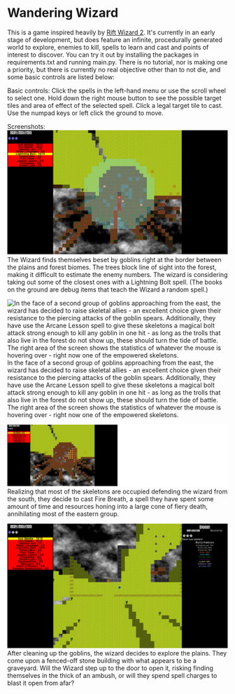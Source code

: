 # Wandering Wizard
This is a game inspired heavily by [Rift Wizard 2](https://store.steampowered.com/app/2058570/Rift_Wizard_2/). It's currently in an early stage of development, but does feature an infinite, procedurally generated world to explore, enemies to kill, spells to learn and cast and points of interest to discover. You can try it out by installing the packages in requirements.txt and running main.py. There is no tutorial, nor is making one a priority, but there is currently no real objective other than to not die, and some basic controls are listed below:

Basic controls:
Click the spells in the left-hand menu or use the scroll wheel to select one.
Hold down the right mouse button to see the possible target tiles and area of effect of the selected spell. Click a legal target tile to cast.
Use the numpad keys or left click the ground to move.

Screenshots:
![The Wizard finds themselves beset by goblins right at the border between the plains and forest biomes. The trees block line of sight into the forest, making it difficult to estimate the enemy numbers. The wizard is considering taking out some of the closest ones with a Lightning Bolt spell. (The books on the ground are debug items that teach the Wizard a random spell.)](/misc/ss1.png)
The Wizard finds themselves beset by goblins right at the border between the plains and forest biomes. The trees block line of sight into the forest, making it difficult to estimate the enemy numbers. The wizard is considering taking out some of the closest ones with a Lightning Bolt spell. (The books on the ground are debug items that teach the Wizard a random spell.)

![In the face of a second group of goblins approaching from the east, the wizard has decided to raise skeletal allies - an excellent choice given their resistance to the piercing attacks of the goblin spears. Additionally, they have use the Arcane Lesson spell to give these skeletons a magical bolt attack strong enough to kill any goblin in one hit - as long as the trolls that also live in the forest do not show up, these should turn the tide of battle. The right area of the screen shows the statistics of whatever the mouse is hovering over - right now one of the empowered skeletons.](/misc/ss2.png)
In the face of a second group of goblins approaching from the east, the wizard has decided to raise skeletal allies - an excellent choice given their resistance to the piercing attacks of the goblin spears. Additionally, they have use the Arcane Lesson spell to give these skeletons a magical bolt attack strong enough to kill any goblin in one hit - as long as the trolls that also live in the forest do not show up, these should turn the tide of battle. The right area of the screen shows the statistics of whatever the mouse is hovering over - right now one of the empowered skeletons.

![Realizing that most of the skeletons are occupied defending the wizard from the south, they decide to cast Fire Breath, a spell they have spent some amount of time and resources honing into a large cone of fiery death, annihilating most of the eastern group.](/misc/ss3.png)
Realizing that most of the skeletons are occupied defending the wizard from the south, they decide to cast Fire Breath, a spell they have spent some amount of time and resources honing into a large cone of fiery death, annihilating most of the eastern group.

![After cleaning up the goblins, the wizard decides to explore the plains. They come upon a fenced-off stone building with what appears to be a graveyard. Will the Wizard step up to the door to open it, risking finding themselves in the thick of an ambush, or will they spend spell charges to blast it open from afar?](/misc/ss4.png)
After cleaning up the goblins, the wizard decides to explore the plains. They come upon a fenced-off stone building with what appears to be a graveyard. Will the Wizard step up to the door to open it, risking finding themselves in the thick of an ambush, or will they spend spell charges to blast it open from afar?
